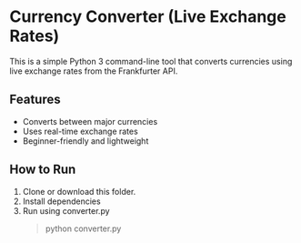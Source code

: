 # Currency Converter (Live Exchange Rates)

This is a simple Python 3 command-line tool that converts currencies using live exchange rates from the Frankfurter API.

## Features
- Converts between major currencies
- Uses real-time exchange rates
- Beginner-friendly and lightweight

## How to Run

1. Clone or download this folder.
2. Install dependencies
3. Run using converter.py
    > python converter.py